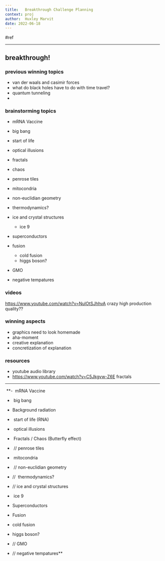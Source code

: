 ```yaml
---
title:   Breakthrough Challenge Planning
context: proj
author:  Huxley Marvit
date: 2022-06-18
---
```


#ref

***

## breakthrough!

### previous winning topics
- van der waals and casimir forces 
- what do black holes have to do with time travel? 
- quantum tunneling
- 


### brainstorming topics
- mRNA Vaccine
- big bang
- start of life

- optical illusions
- fractals
- chaos
- penrose tiles

- mitocondria
- non-euclidian geometry 
- thermodynamics?

- ice and crystal structures
	- ice 9 
- superconductors
- fusion
	- cold fusion
	 - higgs boson?
- GMO
- negative tempatures

### videos
https://www.youtube.com/watch?v=NulOtSJhhvA crazy high production quality??



### winning aspects
- graphics need to look homemade
- aha-moment 
- creative explanation
- concretization of explanation


### resources
- youtube audio library
- https://www.youtube.com/watch?v=C5Jkgvw-Z6E fractals



***
 **-    mRNA Vaccine
    
-    big bang
    

-   Background radiation
    

-    start of life (RNA)
    

  

-    optical illusions
    
-    Fractals / Chaos (Butterfly effect)
    
-    // penrose tiles
    

  

-    mitocondria
    
-    // non-euclidian geometry 
    
-   //  thermodynamics?
    

  

-   // ice and crystal structures
    

-    ice 9 
    

  

-   Superconductors
    
-   Fusion
    

- cold fusion

-   higgs boson?
    
-   // GMO
    
-   // negative tempatures**


